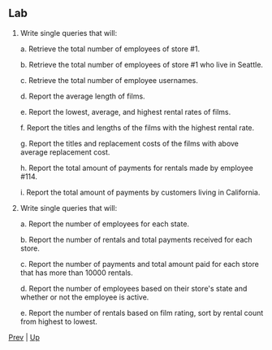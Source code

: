 ## Lab

1. Write single queries that will:

   a. Retrieve the total number of employees of store #1.

   b. Retrieve the total number of employees of store #1 who live in Seattle.

   c. Retrieve the total number of employee usernames.

   d. Report the average length of films.

   e. Report the lowest, average, and highest rental rates of films.

   f. Report the titles and lengths of the films with the highest rental rate.

   g. Report the titles and replacement costs of the films with above average replacement cost.

   h. Report the total amount of payments for rentals made by employee #114.

   i. Report the total amount of payments by customers living in California.

2. Write single queries that will:

   a. Report the number of employees for each state.

   b. Report the number of rentals and total payments received for each store.

   c. Report the number of payments and total amount paid for each store that has more than 10000 rentals.

   d. Report the number of employees based on their store's state and whether or not the employee is active.

   e. Report the number of rentals based on film rating, sort by rental count from highest to lowest.


[Prev](GroupBy.md) | [Up](../README.md)
